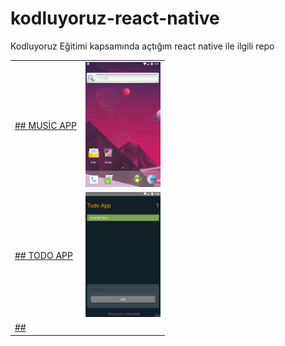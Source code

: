 # kodluyoruz-react-native

Kodluyoruz Eğitimi kapsamında açtığım react native ile ilgili repo

<table>
    <tr>
        <td>
            <a href="https://github.com/Mr-Mesut-OZTURK/kodluyoruz-react-native/tree/main/src/music-app" target="_blank">## MUSİC APP</a>
        </td>
        <td>
            <img src="./src/music-app/assets/music-app.gif" height="200">
        </td>
    </tr>
    <tr>
        <td>
            <a href="https://github.com/Mr-Mesut-OZTURK/kodluyoruz-react-native/tree/main/src/todo-app" target="_blank">## TODO APP</a>
        </td>
        <td>
            <img src="./src/todo-app/assets/todo-app.gif" height="200">
        </td>
    </tr>
    <tr>
        <td>
            <a href="#">##</a>
        </td>
        <td>
            <img src="" height="200">
        </td>
    </tr>
</table>








